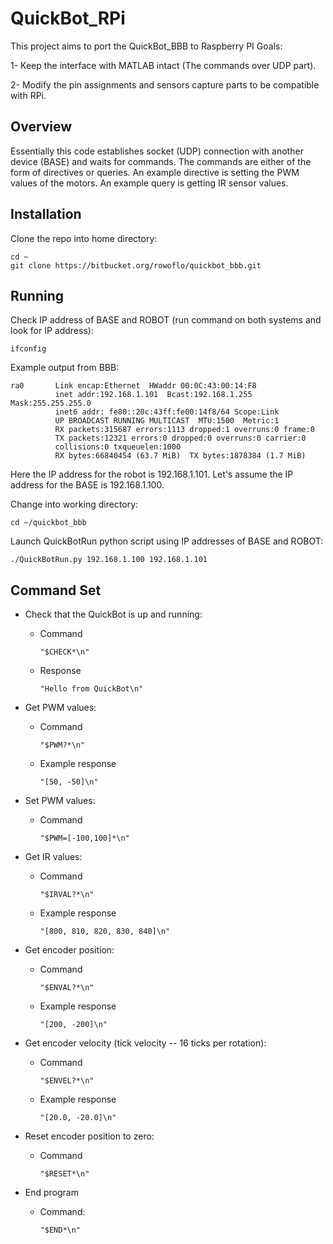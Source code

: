 # QuickBot_RPi
This project aims to port the QuickBot_BBB to Raspberry PI 
Goals:

1- Keep the interface with MATLAB intact (The commands over UDP part).

2- Modify the pin assignments and sensors capture parts to be compatible with RPi.

## Overview
Essentially this code establishes socket (UDP) connection with another device (BASE) and waits for commands. The commands are either of the form of directives or queries. An example directive is setting the PWM values of the motors. An example query is getting IR sensor values.

## Installation
Clone the repo into home directory:

	cd ~
	git clone https://bitbucket.org/rowoflo/quickbot_bbb.git

## Running
Check IP address of BASE and ROBOT (run command on both systems and look for IP address):

	ifconfig

Example output from BBB:

	ra0       Link encap:Ethernet  HWaddr 00:0C:43:00:14:F8
	          inet addr:192.168.1.101  Bcast:192.168.1.255  Mask:255.255.255.0
	          inet6 addr: fe80::20c:43ff:fe00:14f8/64 Scope:Link
	          UP BROADCAST RUNNING MULTICAST  MTU:1500  Metric:1
	          RX packets:315687 errors:1113 dropped:1 overruns:0 frame:0
	          TX packets:12321 errors:0 dropped:0 overruns:0 carrier:0
	          collisions:0 txqueuelen:1000
	          RX bytes:66840454 (63.7 MiB)  TX bytes:1878384 (1.7 MiB)

Here the IP address for the robot is 192.168.1.101. Let's assume the IP address for the BASE is 192.168.1.100.

Change into working directory:

	cd ~/quickbot_bbb

Launch QuickBotRun python script using IP addresses of BASE and ROBOT:

	./QuickBotRun.py 192.168.1.100 192.168.1.101

## Command Set

* Check that the QuickBot is up and running:
  * Command

		"$CHECK*\n"

  * Response

		"Hello from QuickBot\n"


* Get PWM values:
  * Command

		"$PWM?*\n"

  * Example response

		"[50, -50]\n"


* Set PWM values:
  * Command

		"$PWM=[-100,100]*\n"


* Get IR values:
  * Command

		"$IRVAL?*\n"

  * Example response

		"[800, 810, 820, 830, 840]\n"


* Get encoder position:
  * Command

		"$ENVAL?*\n"

  * Example response

		"[200, -200]\n"


* Get encoder velocity (tick velocity -- 16 ticks per rotation):
  * Command

		"$ENVEL?*\n"

  * Example response

		"[20.0, -20.0]\n"


* Reset encoder position to zero:
  * Command

		"$RESET*\n"


* End program
  * Command:

 		"$END*\n"

